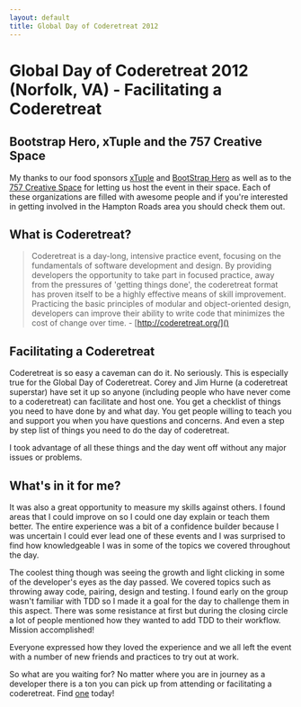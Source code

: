 ```yaml
---
layout: default
title: Global Day of Coderetreat 2012
---
```

# Global Day of Coderetreat 2012 (Norfolk, VA) - Facilitating a Coderetreat

## Bootstrap Hero, xTuple and the 757 Creative Space
My thanks to our food sponsors [xTuple](http://xtuple.com/) and [BootStrap Hero](http://www.bootstraphero.com/) as well as to the [757 Creative Space](http://757creativespace.com/) for letting us host the event in their space. Each of these organizations are filled with awesome people and if you're interested in getting involved in the Hampton Roads area you should check them out.

## What is Coderetreat?
> Coderetreat is a day-long, intensive practice event, focusing on the fundamentals of software development and design. By providing developers the opportunity to take part in focused practice, away from the pressures of 'getting things done', the coderetreat format has proven itself to be a highly effective means of skill improvement. Practicing the basic principles of modular and object-oriented design, developers can improve their ability to write code that minimizes the cost of change over time. - [http://coderetreat.org/]()

## Facilitating a Coderetreat
Coderetreat is so easy a caveman can do it. No seriously. This is especially true for the Global Day of Coderetreat. Corey and Jim Hurne (a coderetreat superstar) have set it up so anyone (including people who have never come to a coderetreat) can facilitate and host one. You get a checklist of things you need to have done by and what day. You get people willing to teach you and support you when you have questions and concerns. And even a step by step list of things you need to do the day of coderetreat.

I took advantage of all these things and the day went off without any major issues or problems.

## What's in it for me?
It was also a great opportunity to measure my skills against others. I found areas that I could improve on so I could one day explain or teach them better. The entire experience was a bit of a confidence builder because I was uncertain I could ever lead one of these events and I was surprised to find how knowledgeable I was in some of the topics we covered throughout the day.

The coolest thing though was seeing the growth and light clicking in some of the developer's eyes as the day passed. We covered topics such as throwing away code, pairing, design and testing. I found early on the group wasn't familiar with TDD so I made it a goal for the day to challenge them in this aspect. There was some resistance at first but during the closing circle a lot of people mentioned how they wanted to add TDD to their workflow. Mission accomplished!

Everyone expressed how they loved the experience and we all left the event with a number of new friends and practices to try out at work.

So what are you waiting for? No matter where you are in journey as a developer there is a ton you can pick up from attending or facilitating a coderetreat. Find [one](http://coderetreat.org/events) today!
